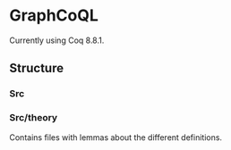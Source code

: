 # GraphCoQL

Currently using Coq 8.8.1.

## Structure 

### Src


### Src/theory 

Contains files with lemmas about the different definitions.
